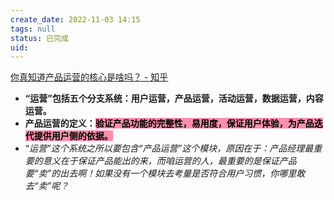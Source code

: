 ```yaml
---
create_date: 2022-11-03 14:15
tags: null
status: 已完成
uid: 
---
```


[你真知道产品运营的核心是啥吗？ - 知乎](https://zhuanlan.zhihu.com/p/25879843)

- **“运营”包括五个分支系统：用户运营，产品运营，活动运营，数据运营，内容运营。**
- **产品运营的定义：<mark style="background: #FF5582A6;">验证产品功能的完整性，易用度，保证用户体验，为产品迭代提供用户侧的依据。</mark>**
- “_运营”这个系统之所以要包含“产品运营”这个模块，原因在于：产品经理最重要的意义在于保证产品能出的来，而咱运营的人，最重要的是保证产品要“卖”的出去啊！如果没有一个模块去考量是否符合用户习惯，你哪里敢去“卖”呢？_

